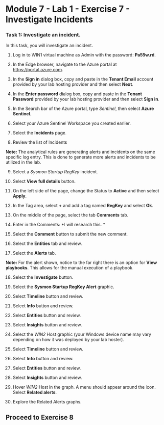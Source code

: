 # Module 7 - Lab 1 - Exercise 7 - Investigate Incidents

### Task 1: Investigate an incident.

In this task, you will investigate an incident.

1. Log in to WIN1 virtual machine as Admin with the password: **Pa55w.rd**.  

2. In the Edge browser, navigate to the Azure portal at https://portal.azure.com.

3. In the **Sign in** dialog box, copy and paste in the **Tenant Email** account provided by your lab hosting provider and then select **Next**.

4. In the **Enter password** dialog box, copy and paste in the **Tenant Password** provided by your lab hosting provider and then select **Sign in**.

5. In the Search bar of the Azure portal, type *Sentinel*, then select **Azure Sentinel**.

6. Select your Azure Sentinel Workspace you created earlier.

7. Select the **Incidents** page.

8. Review the list of Incidents

**Note:** The analytical rules are generating alerts and incidents on the same specific log entry.  This is done to generate more alerts and incidents to be utilized in the lab.
  
9. Select a *Sysmon Startup RegKey* incident.

10. Select **View full details** button.

11. On the left side of the page, change the Status to **Active** and then select **Apply**.

12. In the Tag area, select **+** and add a tag named **RegKey** and select **Ok**.

13. On the middle of the page, select the tab **Comments** tab.

14. Enter in the Comments: *I will research this. *

15. Select the **Comment** button to submit the new comment.

16. Select the **Entities** tab and review.

17. Select the **Alerts** tab.

**Note:** For the alert shown, notice to the far right there is an option for **View playbooks**.  This allows for the manual execution of a playbook.

18. Select the **Investigate** button.

19. Select the **Sysmon Startup RegKey Alert** graphic.

20.	Select **Timeline** button and review.

21. Select **Info** button and review.

22.	Select **Entities** button and review.

23.	Select **Insights** button and review.

24.	Select the *WIN2* Host graphic (your Windows device name may vary depending on how it was deployed by your lab hoster).

25.	Select **Timeline** button and review.

26.	Select **Info** button and review.

27.	Select **Entities** button and review.

28.	Select **Insights** button and review.

29.	Hover *WIN2* Host in the graph. A menu should appear around the icon.  Select **Related alerts**.

30. Explore the Related Alerts graphs.

## Proceed to Exercise 8
